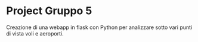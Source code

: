 # Project Gruppo 5

Creazione di una webapp in flask con Python per analizzare sotto vari punti di vista voli e aeroporti.
